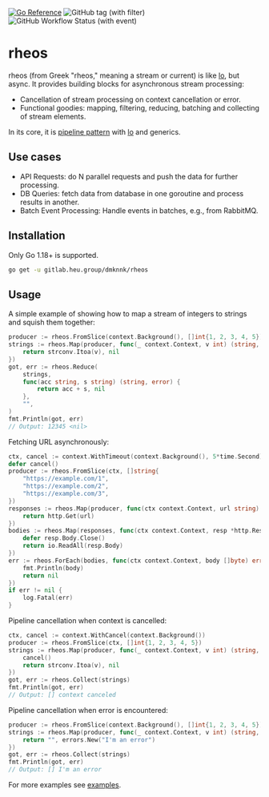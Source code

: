 [![Go Reference](https://pkg.go.dev/badge/github.com/dmksnnk/rheos.svg)](https://pkg.go.dev/github.com/dmksnnk/rheos)
![GitHub tag (with filter)](https://img.shields.io/github/v/tag/dmksnnk/rheos)
![GitHub Workflow Status (with event)](https://img.shields.io/github/actions/workflow/status/dmksnnk/rheos/go.yml)

# rheos

rheos (from Greek "rheos," meaning a stream or current) is like [lo](https://github.com/samber/lo), but async. 
It provides building blocks for asynchronous stream processing:

- Cancellation of stream processing on context cancellation or error.
- Functional goodies: mapping, filtering, reducing, batching and collecting of stream elements.

In its core, it is [pipeline pattern](https://go.dev/blog/pipelines) with [lo](https://github.com/samber/lo) and generics.

## Use cases

- API Requests: do N parallel requests and push the data for further processing.
- DB Queries: fetch data from database in one goroutine and process results in another.
- Batch Event Processing: Handle events in batches, e.g., from RabbitMQ.

## Installation

Only Go 1.18+ is supported.

```bash
go get -u gitlab.heu.group/dmknnk/rheos
````

## Usage

A simple example of showing how to map a stream of integers to strings and squish them together:

```go
producer := rheos.FromSlice(context.Background(), []int{1, 2, 3, 4, 5})
strings := rheos.Map(producer, func(_ context.Context, v int) (string, error) {
    return strconv.Itoa(v), nil
})
got, err := rheos.Reduce(
    strings,
    func(acc string, s string) (string, error) {
        return acc + s, nil
    },
    "",
)
fmt.Println(got, err)
// Output: 12345 <nil> 
```

Fetching URL asynchronously:

```go
ctx, cancel := context.WithTimeout(context.Background(), 5*time.Second)
defer cancel()
producer := rheos.FromSlice(ctx, []string{
    "https://example.com/1",
    "https://example.com/2",
    "https://example.com/3",
})
responses := rheos.Map(producer, func(ctx context.Context, url string) (*http.Response, error) {
    return http.Get(url)
})
bodies := rheos.Map(responses, func(ctx context.Context, resp *http.Response) ([]byte, error) {
    defer resp.Body.Close()
    return io.ReadAll(resp.Body)
})
err := rheos.ForEach(bodies, func(ctx context.Context, body []byte) error {
    fmt.Println(body)
    return nil
})
if err != nil {
    log.Fatal(err)
}
````
Pipeline cancellation when context is cancelled:

```go
ctx, cancel := context.WithCancel(context.Background())
producer := rheos.FromSlice(ctx, []int{1, 2, 3, 4, 5})
strings := rheos.Map(producer, func(_ context.Context, v int) (string, error) {
    cancel()
    return strconv.Itoa(v), nil
})
got, err := rheos.Collect(strings)
fmt.Println(got, err)
// Output: [] context canceled
```

Pipeline cancellation when error is encountered:

```go
producer := rheos.FromSlice(context.Background(), []int{1, 2, 3, 4, 5})
strings := rheos.Map(producer, func(_ context.Context, v int) (string, error) {
    return "", errors.New("I'm an error")
})
got, err := rheos.Collect(strings)
fmt.Println(got, err)
// Output: [] I'm an error
```

For more examples see [examples](example_test.go).
